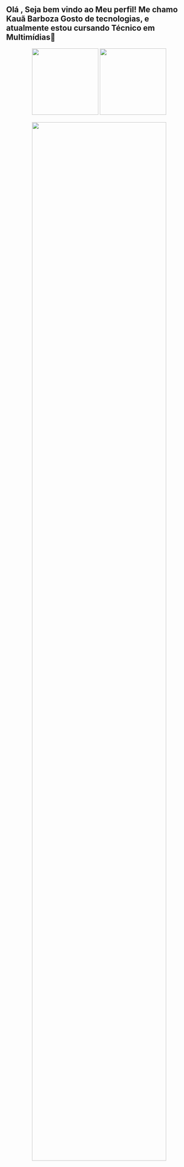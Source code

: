 <h2> Olá , Seja bem vindo ao Meu perfil! Me chamo Kauã Barboza 
Gosto de tecnologias, e atualmente estou cursando Técnico em Multimídias📱</h2>

<div align="center">
 <img height="180em" src="https://github-readme-stats.vercel.app/api?username=KauaBarboza03-assis&layout=compact&langs_count=7&theme=dracula"/>
 <img height="180em" src=""/>
</div>
<br>
<div align="center">
<img width="85%" height="85%"  src=""/>
</div>
